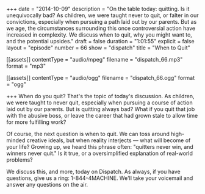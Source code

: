 +++
date = "2014-10-09"
description = "On the table today: quitting. Is it unequivocally bad? As children, we were taught never to quit, or falter in our convictions, especially when pursuing a path laid out by our parents. But as we age, the circumstances surrounding this once controversial action have increased in complexity. We discuss when to quit, why you might want to, and the potential upsides."
draft = false
duration = "1:01:55"
explicit = false
layout = "episode"
number = 66
show = "dispatch"
title = "When to Quit"

[[assets]]
  contentType = "audio/mpeg"
  filename = "dispatch_66.mp3"
  format = "mp3"

[[assets]]
  contentType = "audio/ogg"
  filename = "dispatch_66.ogg"
  format = "ogg"

+++
When do you quit? That's the topic of today's discussion. As children, we were taught to never quit, especially when pursuing a course of action laid out by our parents. But is quitting always bad? What if you quit that job with the abusive boss, or leave the career that had grown stale to allow time for more fulfilling work?

Of course, the next question is when to quit. We can toss around high-minded creative ideals, but when reality interjects &mdash; what will become of your life? Growing up, we heard this phrase often: "quitters never win, and winners never quit." Is it true, or a oversimplified explanation of real-world problems?

We discuss this, and more, today on Dispatch. As always, if you have questions, give us a ring: 1-844-4MACHINE. We'll take your voicemail and answer any questions on the air.